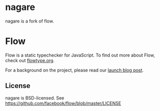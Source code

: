 # nagare
nagare is a fork of flow.

# Flow

Flow is a static typechecker for JavaScript. To find out more about Flow, check out [flowtype.org](http://flowtype.org/).

For a background on the project, please read our [launch blog post](https://code.facebook.com/posts/1505962329687926/flow-a-new-static-type-checker-for-javascript/).

## License

nagare is BSD-licensed.
See https://github.com/facebook/flow/blob/master/LICENSE
